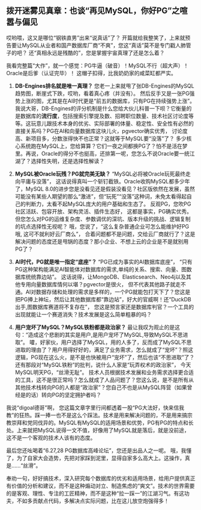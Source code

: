 ## 拨开迷雾见真章：也谈“再见MySQL，你好PG”之喧嚣与偏见

哎哟喂，这又是哪位“钢铁直男”出来“说真话”了？ 开篇就给我整笑了，上来就预告要让MySQL从业者和国产数据库厂商“不爽”，您这“真话”莫不是专门戳人肺管子的吧？ 还“真相永远是残酷的”，您是掌握宇宙真理了还是怎么着？

我看完整篇“大作”，就一个感觉：PG牛逼（破音）！MySQL不行（超大声）！Oracle是后爹（认证完毕）！ 这帽子扣得，比我奶奶家的咸菜缸都严实。

1.  **DB-Engines排名就是唯一真理？**
    您老一上来就甩了张DB-Engines的MySQL趋势图，断崖式下跌，哎哟，看着真心疼（并没有）。 然后反手又是一张PG强势上涨的图，尤其是在AI时代更是“前五的数据库，只有PG在持续强势上涨”。
    我说大哥，DB-Engines的评分机制是什么您给大伙儿科普一下呗？它衡量的是数据库的**流行度**，包括搜索引擎提及数、招聘职位数量、技术社区讨论度等等。这玩意儿跟技术本身的优劣、实际部署的体量、稳定性、安全性有必然的直接关系吗？PG在AI和向量数据库这块儿火，pgvector确实优秀， 讨论度高、新项目多，分数涨得快不也正常？这就等于MySQL要“没落”了？ 多少核心系统跑在MySQL上，您给算算？它们一夜之间都换PG了？怕不是活在梦里。再说，Oracle的得分不也挺高，还排第一呢，您怎么不说Oracle要一统江湖了？选择性失明，还是选择性解读？

2.  **MySQL被Oracle玩残？PG就完美无缺？**
    “MySQL必将被Oracle玩死最终走向平庸与没落”， 这话说得真叫一个斩钉截铁。Oracle收购MySQL都多少年了，MySQL 8.0的进步您是没看见还是假装没看见？社区版依然在发展，虽然可能没有某些人期望的那么“激进”，但“玩死”“没落”这种词，未免太看得起自己的判断力，太看不起MySQL庞大的用户基础和生态了。
    反观PG，您吹PG社区活跃、包容开放、架构灵活、插件生态好， 这都是事实，PG确实优秀。但您怎么对PG的运维复杂度、参数调优的深坑、版本升级的挑战、逻辑复制的坑点选择性无视呢？ 哦，您说了，“这么复杂普通企业可怎么能维护好PG哦, 这可不就利好云厂商么”， 合着问题都不是问题，交给云厂商就行了？这是解决问题的态度还是甩锅的态度？那小企业、不想上云的企业是不是就别用PG了？

3.  **AI时代，PG就是唯一指定“底座”？**
    “PG已成为事实的AI数据库底座”， “只有PG这种架构能满足AI智能体对数据库的需求,单纯的关系、搜索、向量、图数据库统统靠边站”。 这话说得，让MongoDB、Elasticsearch、Neo4j以及其他专用向量数据库情何以堪？pgvector是很火， 但不代表其他路子就走不通。AI对数据存储和处理的需求是多样的，一个PG就能包打天下了？您这是把PG捧上神坛，然后让其他数据库都“靠边站”，好大的官威啊！还“DuckDB出手,图数据库赛道将不复存在”， 您这是预言家还是数据库判官？一个工具的出现就能让一个赛道消失？技术发展是这么简单粗暴的吗？

4.  **用户宠坏了MySQL？MySQL铁粉都是政治家？**
    最让我叹为观止的是这句：“造成这个悲剧的其实是用户,是用户宠坏了MySQL,导致MySQL不思进取”。 嚯，好家伙，用户选择了MySQL，用的人多了，反而成了MySQL不思进取的理由了？用户用得好好的，满足了业务需求，怎么就成了“宠坏”？照这逻辑，PG现在这么火，是不是也快被用户“宠坏”了，然后也该“不思进取”了？
    还有那段对“MySQL铁粉”的批判，说什么人家是“玩弄权术的政治家”， 今天MySQL明天PG，“丝滑无耻”。 技术人员根据技术发展和业务需求选择更合适的工具，这不是很正常吗？怎么就成了人品问题了？您这么说，是不是所有从其他技术栈转向PG的人都是“政治家”？您自己不也是从MySQL阵营（如果曾经是的话）转向PG的坚定拥护者吗？

我说“digoal德哥”啊， 您这篇文章字里行间都透着一股“PG大法好，快来信我教”的狂热。踩一捧一也不是这么个踩法。技术是用来解决问题的，不是用来搞宗教崇拜和党同伐异的。MySQL有MySQL的适用场景和优势，PG有PG的特点和长处。上来就把MySQL说得一文不值，好像用了MySQL就是落后，就是没前途， 这不是一个客观的技术人该有的态度。

最后您还吆喝着“6.27,28 PG数据库高峰论坛”，您还是出品人之一呢。 哦，我懂了，为了自家大会造势，先把对家踩到泥里，显得自家多么高大上。这操作，真是……“丝滑”。

奉劝一句，好好搞技术，深入研究每个数据库的优劣和适用场景，给用户提供真正有价值的分析和建议，而不是这种煽动对立、制造焦虑的“爽文”。技术的世界需要的是客观、理性、专注的工匠精神，而不是这种“拉一踩一”的江湖习气。有这功夫，不如多贡献点代码，多解决点实际问题，比在这儿放空炮强得多！

